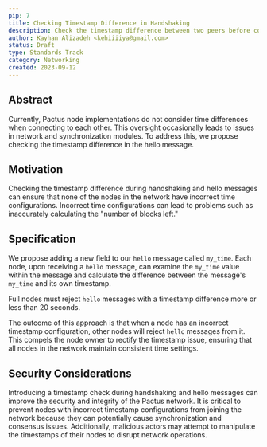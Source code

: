 ```yaml
---
pip: 7
title: Checking Timestamp Difference in Handshaking
description: Check the timestamp difference between two peers before connecting to the network
author: Kayhan Alizadeh <kehiiiiya@gmail.com>
status: Draft
type: Standards Track
category: Networking
created: 2023-09-12
---
```


## Abstract

Currently, Pactus node implementations do not consider time differences when connecting to each other. This oversight occasionally leads to issues in network and synchronization modules. To address this, we propose checking the timestamp difference in the hello message.

## Motivation

Checking the timestamp difference during handshaking and hello messages can ensure that none of the nodes in the network have incorrect time configurations. Incorrect time configurations can lead to problems such as inaccurately calculating the "number of blocks left."

## Specification

We propose adding a new field to our `hello` message called `my_time`. Each node, upon receiving a `hello` message, can examine the `my_time` value within the message and calculate the difference between the message's `my_time` and its own timestamp.

Full nodes must reject `hello` messages with a timestamp difference more or less than 20 seconds.

The outcome of this approach is that when a node has an incorrect timestamp configuration, other nodes will reject `hello` messages from it. This compels the node owner to rectify the timestamp issue, ensuring that all nodes in the network maintain consistent time settings.

## Security Considerations

Introducing a timestamp check during handshaking and hello messages can improve the security and integrity of the Pactus network. It is critical to prevent nodes with incorrect timestamp configurations from joining the network because they can potentially cause synchronization and consensus issues. Additionally, malicious actors may attempt to manipulate the timestamps of their nodes to disrupt network operations.
